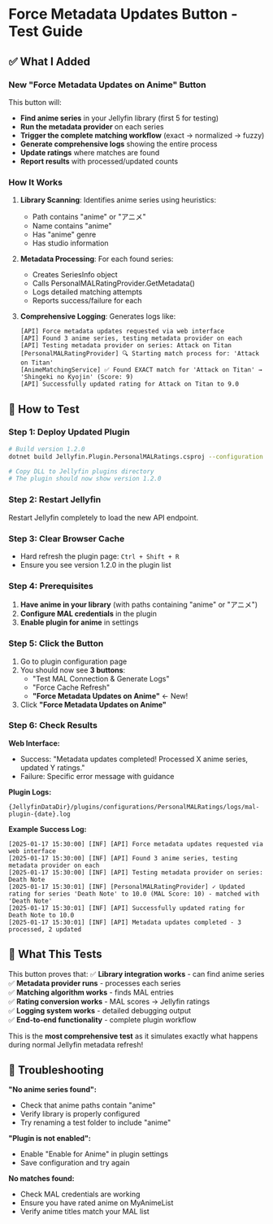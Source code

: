 # Force Metadata Updates Button - Test Guide

## ✅ What I Added

### **New "Force Metadata Updates on Anime" Button**

This button will:
- **Find anime series** in your Jellyfin library (first 5 for testing)
- **Run the metadata provider** on each series  
- **Trigger the complete matching workflow** (exact → normalized → fuzzy)
- **Generate comprehensive logs** showing the entire process
- **Update ratings** where matches are found
- **Report results** with processed/updated counts

### **How It Works**

1. **Library Scanning**: Identifies anime series using heuristics:
   - Path contains "anime" or "アニメ"
   - Name contains "anime"
   - Has "anime" genre
   - Has studio information

2. **Metadata Processing**: For each found series:
   - Creates SeriesInfo object
   - Calls PersonalMALRatingProvider.GetMetadata()
   - Logs detailed matching attempts
   - Reports success/failure for each

3. **Comprehensive Logging**: Generates logs like:
   ```
   [API] Force metadata updates requested via web interface
   [API] Found 3 anime series, testing metadata provider on each
   [API] Testing metadata provider on series: Attack on Titan
   [PersonalMALRatingProvider] 🔍 Starting match process for: 'Attack on Titan'
   [AnimeMatchingService] ✅ Found EXACT match for 'Attack on Titan' → 'Shingeki no Kyojin' (Score: 9)
   [API] Successfully updated rating for Attack on Titan to 9.0
   ```

## 🔧 How to Test

### **Step 1: Deploy Updated Plugin**
```bash
# Build version 1.2.0
dotnet build Jellyfin.Plugin.PersonalMALRatings.csproj --configuration Release

# Copy DLL to Jellyfin plugins directory
# The plugin should now show version 1.2.0
```

### **Step 2: Restart Jellyfin**
Restart Jellyfin completely to load the new API endpoint.

### **Step 3: Clear Browser Cache**
- Hard refresh the plugin page: `Ctrl + Shift + R`
- Ensure you see version 1.2.0 in the plugin list

### **Step 4: Prerequisites**
1. **Have anime in your library** (with paths containing "anime" or "アニメ")
2. **Configure MAL credentials** in the plugin
3. **Enable plugin for anime** in settings

### **Step 5: Click the Button**
1. Go to plugin configuration page
2. You should now see **3 buttons**:
   - "Test MAL Connection & Generate Logs"
   - "Force Cache Refresh" 
   - **"Force Metadata Updates on Anime"** ← New!
3. Click **"Force Metadata Updates on Anime"**

### **Step 6: Check Results**

**Web Interface:**
- Success: "Metadata updates completed! Processed X anime series, updated Y ratings."
- Failure: Specific error message with guidance

**Plugin Logs:**
```
{JellyfinDataDir}/plugins/configurations/PersonalMALRatings/logs/mal-plugin-{date}.log
```

**Example Success Log:**
```
[2025-01-17 15:30:00] [INF] [API] Force metadata updates requested via web interface
[2025-01-17 15:30:00] [INF] [API] Found 3 anime series, testing metadata provider on each
[2025-01-17 15:30:00] [INF] [API] Testing metadata provider on series: Death Note
[2025-01-17 15:30:01] [INF] [PersonalMALRatingProvider] ✓ Updated rating for series 'Death Note' to 10.0 (MAL Score: 10) - matched with 'Death Note'
[2025-01-17 15:30:01] [INF] [API] Successfully updated rating for Death Note to 10.0
[2025-01-17 15:30:01] [INF] [API] Metadata updates completed - 3 processed, 2 updated
```

## 🎯 What This Tests

This button proves that:
✅ **Library integration works** - can find anime series  
✅ **Metadata provider runs** - processes each series  
✅ **Matching algorithm works** - finds MAL entries  
✅ **Rating conversion works** - MAL scores → Jellyfin ratings  
✅ **Logging system works** - detailed debugging output  
✅ **End-to-end functionality** - complete plugin workflow  

This is the **most comprehensive test** as it simulates exactly what happens during normal Jellyfin metadata refresh!

## 🚨 Troubleshooting

**"No anime series found":**
- Check that anime paths contain "anime"
- Verify library is properly configured
- Try renaming a test folder to include "anime"

**"Plugin is not enabled":**
- Enable "Enable for Anime" in plugin settings
- Save configuration and try again

**No matches found:**
- Check MAL credentials are working
- Ensure you have rated anime on MyAnimeList
- Verify anime titles match your MAL list